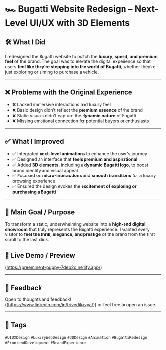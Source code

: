 # 🏎️ Bugatti Website Redesign – Next-Level UI/UX with 3D Elements

## 🛠️ What I Did
I redesigned the Bugatti website to match the **luxury, speed, and premium feel** of the brand. The goal was to elevate the digital experience so that users **feel like they’re stepping into the world of Bugatti**, whether they’re just exploring or aiming to purchase a vehicle.

---

## ❌ Problems with the Original Experience
- ❌ Lacked immersive interactions and luxury feel
- ❌ Basic design didn’t reflect the **premium essence** of the brand
- ❌ Static visuals didn’t capture the **dynamic nature** of Bugatti
- ❌ Missing emotional connection for potential buyers or enthusiasts

---

## ✅ What I Improved
- ✅ Integrated **next-level animations** to enhance the user's journey
- ✅ Designed an interface that **feels premium and aspirational**
- ✅ Added **3D elements**, including a **dynamic Bugatti logo**, to boost brand identity and visual appeal
- ✅ Focused on **micro-interactions** and **smooth transitions** for a luxury browsing experience
- ✅ Ensured the design evokes the **excitement of exploring or purchasing a Bugatti**

---

## 🎯 Main Goal / Purpose
To transform a static, underwhelming website into a **high-end digital showroom** that truly represents the Bugatti experience. I wanted every visitor to **feel the thrill, elegance, and prestige** of the brand from the first scroll to the last click.



## 🔗 Live Demo / Preview
(https://preeminent-puppy-7deb2c.netlify.app/)

---

## 💬 Feedback
Open to thoughts and feedback!  
((https://www.linkedin.com/in/trivedikavya/)) or feel free to open an issue.

---

## 📌 Tags
`#UIUXDesign` `#LuxuryWebDesign` `#3DDesign` `#Animation` `#BugattiRedesign` `#FrontendDevelopment` `#BrandExperience`

